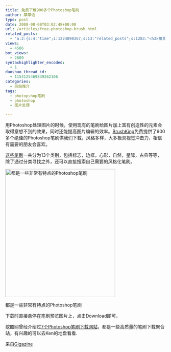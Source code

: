 ```yaml
---
title: 免费下载900多个Photoshop笔刷
author: 摩摩诘
type: post
date: 2008-08-08T03:02:48+00:00
url: /articles/free-photoshop-brush.html
related_posts:
  - 'a:2:{s:4:"time";i:1224890367;s:13:"related_posts";s:1283:"<h3>相关日志</h3><ul class="related_post"><li><a href="http://www.digglife.cn/articles/reflection-maker.html" title="在线给图片添加倒影效果:ReflectionMaker">在线给图片添加倒影效果:ReflectionMaker</a></li><li><a href="http://www.digglife.cn/articles/batch-image-processor-photo-resizer.html" title="图片批量处理工具Faststone Photo Resizer">图片批量处理工具Faststone Photo Resizer</a></li><li><a href="http://www.digglife.cn/articles/vista-theme-visual-style-download.html" title="7个漂亮的Vista主题(视觉样式)下载">7个漂亮的Vista主题(视觉样式)下载</a></li><li><a href="http://www.digglife.cn/articles/wallpaper-windows7.html" title="9枚Windows 7高清壁纸">9枚Windows 7高清壁纸</a></li><li><a href="http://www.digglife.cn/articles/firefox-addons-weekly-issue3.html" title="一周Firefox扩展推荐-第三辑">一周Firefox扩展推荐-第三辑</a></li><li><a href="http://www.digglife.cn/articles/picture-textaizer-ascii-art.html" title="将普通图片转换为字符或ASCII码拼图">将普通图片转换为字符或ASCII码拼图</a></li><li><a href="http://www.digglife.cn/articles/enhance-mobile-phone-pics.html" title="如何提高手机照片的质量">如何提高手机照片的质量</a></li></ul>";}'
views:
  - 4506
bot_views:
  - 2609
syntaxhighlighter_encoded:
  - 1
duoshuo_thread_id:
  - 1154125469839262106
categories:
  - 网站推介
tags:
  - photopshop笔刷
  - photoshop
  - 图片处理

---
```

用Photoshop处理图片的时候，使用现有的笔刷给图片加上富有创造性的元素会取得意想不到的效果，同时还能提高图片编辑的效率。[BrushKing][1]免费提供了900多个绝佳的Photoshop笔刷供我们下载，风格多样，大多极具视觉冲击力，相信有需要的朋友会喜欢。

<a title="免费下载900多个Photoshop笔刷" href="https://www.digglife.net/articles/free-photoshop-brush.html" target="_blank">这些笔刷</a>一共分为13个类别，包括标志，边框，心形，自然，星际，古典等等，除了通过分类寻找之外，还可以直接搜索自己需要的风格化笔刷。

<!--more-->

<div style="width: 354px" class="wp-caption aligncenter">
  <a href="http://picasaweb.google.com/digglifeshow/yxCMUC/photo#5231638918763930146"><img title="BrushKing Photoshop笔刷下载" src="https://www.digglife.net/wp-content/uploads/archive/ps-brush.jpg" alt="都是一些非常有特点的Photoshop笔刷" width="344" height="400" /></a>
  
  <p class="wp-caption-text">
    都是一些非常有特点的Photoshop笔刷
  </p>
</div>

下载时直接悬停在笔刷预览图片上，点击Download即可。

挖酷网曾经介绍过<a href="http://www.waacoo.com/design/7-photoshop-brush-download-sites.html" target="_blank">7个Photoshop笔刷下载网站</a>，都是一些高质量的笔刷下载聚合站，有兴趣的可以去Ken的地盘看看.

来自<a href="http://gigazine.net/index.php?/news/comments/20080807_brushking/" target="_blank">Gigazine</a>

 [1]: http://www.brushking.eu/ "BrushKing 免费笔刷下载"
